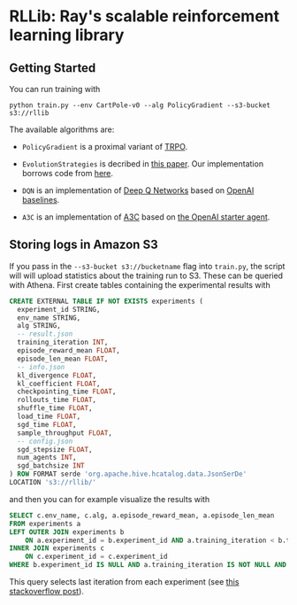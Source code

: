# RLLib: Ray's scalable reinforcement learning library

## Getting Started

You can run training with
```
python train.py --env CartPole-v0 --alg PolicyGradient --s3-bucket s3://rllib
```

The available algorithms are:

* `PolicyGradient` is a proximal variant of [TRPO](https://arxiv.org/abs/1502.05477).

* `EvolutionStrategies` is decribed in [this paper](https://arxiv.org/abs/1703.03864). Our implementation borrows code from
[here](https://github.com/openai/evolution-strategies-starter).

* `DQN` is an implementation of [Deep Q Networks](https://www.cs.toronto.edu/~vmnih/docs/dqn.pdf) based on [OpenAI baselines](https://github.com/openai/baselines).

* `A3C` is an implementation of [A3C](https://arxiv.org/abs/1602.01783) based on [the OpenAI starter agent](https://github.com/openai/universe-starter-agent).

## Storing logs in Amazon S3

If you pass in the `--s3-bucket s3://bucketname` flag into `train.py`, the
script will will upload statistics about the training run to S3. These
can be queried with Athena. First create tables containing the experimental
results with

```sql
CREATE EXTERNAL TABLE IF NOT EXISTS experiments (
  experiment_id STRING,
  env_name STRING,
  alg STRING,
  -- result.json
  training_iteration INT,
  episode_reward_mean FLOAT,
  episode_len_mean FLOAT,
  -- info.json
  kl_divergence FLOAT,
  kl_coefficient FLOAT,
  checkpointing_time FLOAT,
  rollouts_time FLOAT,
  shuffle_time FLOAT,
  load_time FLOAT,
  sgd_time FLOAT,
  sample_throughput FLOAT,
  -- config.json
  sgd_stepsize FLOAT,
  num_agents INT,
  sgd_batchsize INT
) ROW FORMAT serde 'org.apache.hive.hcatalog.data.JsonSerDe'
LOCATION 's3://rllib/'
```

and then you can for example visualize the results with

```sql
SELECT c.env_name, c.alg, a.episode_reward_mean, a.episode_len_mean
FROM experiments a
LEFT OUTER JOIN experiments b
    ON a.experiment_id = b.experiment_id AND a.training_iteration < b.training_iteration
INNER JOIN experiments c
    ON c.experiment_id = c.experiment_id
WHERE b.experiment_id IS NULL AND a.training_iteration IS NOT NULL AND c.alg is NOT NULL;
```

This query selects last iteration from each experiment (see [this stackoverflow post](https://stackoverflow.com/questions/7745609/sql-select-only-rows-with-max-value-on-a-column)).
